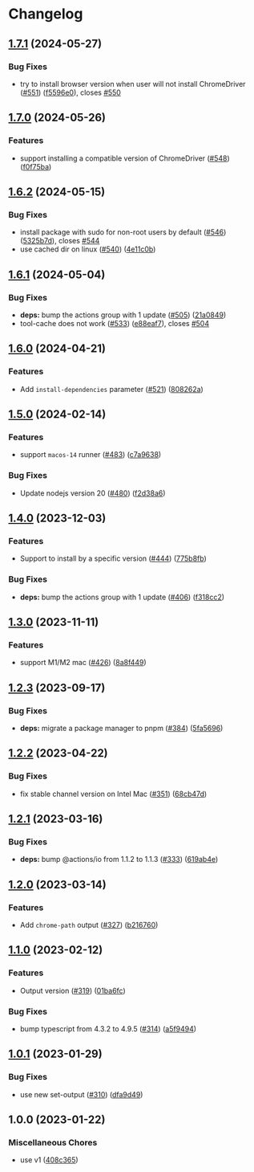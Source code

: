 # Changelog

## [1.7.1](https://github.com/browser-actions/setup-chrome/compare/setup-chrome-v1.7.0...setup-chrome-v1.7.1) (2024-05-27)


### Bug Fixes

* try to install browser version when user will not install ChromeDriver ([#551](https://github.com/browser-actions/setup-chrome/issues/551)) ([f5596e0](https://github.com/browser-actions/setup-chrome/commit/f5596e0a950ec3cf422a66d3d9c180bfa8edde65)), closes [#550](https://github.com/browser-actions/setup-chrome/issues/550)

## [1.7.0](https://github.com/browser-actions/setup-chrome/compare/setup-chrome-v1.6.2...setup-chrome-v1.7.0) (2024-05-26)


### Features

* support installing a compatible version of ChromeDriver ([#548](https://github.com/browser-actions/setup-chrome/issues/548)) ([f0f75ba](https://github.com/browser-actions/setup-chrome/commit/f0f75ba773df0ba7c82aad050bc94bbb69a1e5f7))

## [1.6.2](https://github.com/browser-actions/setup-chrome/compare/setup-chrome-v1.6.1...setup-chrome-v1.6.2) (2024-05-15)


### Bug Fixes

* install package with sudo for non-root users by default ([#546](https://github.com/browser-actions/setup-chrome/issues/546)) ([5325b7d](https://github.com/browser-actions/setup-chrome/commit/5325b7d75ccf0a4a39f671ece6a3ec5a3968c665)), closes [#544](https://github.com/browser-actions/setup-chrome/issues/544)
* use cached dir on linux ([#540](https://github.com/browser-actions/setup-chrome/issues/540)) ([4e11c0b](https://github.com/browser-actions/setup-chrome/commit/4e11c0b29cc0a878fc608398eb9ba610ceea2d5e))

## [1.6.1](https://github.com/browser-actions/setup-chrome/compare/setup-chrome-v1.6.0...setup-chrome-v1.6.1) (2024-05-04)


### Bug Fixes

* **deps:** bump the actions group with 1 update ([#505](https://github.com/browser-actions/setup-chrome/issues/505)) ([21a0849](https://github.com/browser-actions/setup-chrome/commit/21a0849857a04999f466f1573877d549dbebc23f))
* tool-cache does not work ([#533](https://github.com/browser-actions/setup-chrome/issues/533)) ([e88eaf7](https://github.com/browser-actions/setup-chrome/commit/e88eaf738be41864c31ee42ad17d06d10b166676)), closes [#504](https://github.com/browser-actions/setup-chrome/issues/504)

## [1.6.0](https://github.com/browser-actions/setup-chrome/compare/setup-chrome-v1.5.0...setup-chrome-v1.6.0) (2024-04-21)


### Features

* Add `install-dependencies` parameter ([#521](https://github.com/browser-actions/setup-chrome/issues/521)) ([808262a](https://github.com/browser-actions/setup-chrome/commit/808262a22c281a8f87e58abea70d008d15916821))

## [1.5.0](https://github.com/browser-actions/setup-chrome/compare/setup-chrome-v1.4.0...setup-chrome-v1.5.0) (2024-02-14)


### Features

* support `macos-14` runner ([#483](https://github.com/browser-actions/setup-chrome/issues/483)) ([c7a9638](https://github.com/browser-actions/setup-chrome/commit/c7a9638ceead5dc0072ed72e8dcba019186cc665))


### Bug Fixes

* Update nodejs version 20 ([#480](https://github.com/browser-actions/setup-chrome/issues/480)) ([f2d38a6](https://github.com/browser-actions/setup-chrome/commit/f2d38a6a7f1e725ec59a107ed254971eca75fc3e))

## [1.4.0](https://github.com/browser-actions/setup-chrome/compare/setup-chrome-v1.3.0...setup-chrome-v1.4.0) (2023-12-03)


### Features

* Support to install by a specific version ([#444](https://github.com/browser-actions/setup-chrome/issues/444)) ([775b8fb](https://github.com/browser-actions/setup-chrome/commit/775b8fb5bb29c3f0bd6c573adb3174095102e7cc))


### Bug Fixes

* **deps:** bump the actions group with 1 update ([#406](https://github.com/browser-actions/setup-chrome/issues/406)) ([f318cc2](https://github.com/browser-actions/setup-chrome/commit/f318cc23baba89e414d91f638b85a97363758ac6))

## [1.3.0](https://github.com/browser-actions/setup-chrome/compare/setup-chrome-v1.2.3...setup-chrome-v1.3.0) (2023-11-11)


### Features

* support M1/M2 mac ([#426](https://github.com/browser-actions/setup-chrome/issues/426)) ([8a8f449](https://github.com/browser-actions/setup-chrome/commit/8a8f4497e59bf92e66270626dbcc37a2aa0933e5))

## [1.2.3](https://github.com/browser-actions/setup-chrome/compare/setup-chrome-v1.2.2...setup-chrome-v1.2.3) (2023-09-17)


### Bug Fixes

* **deps:** migrate a package manager to pnpm ([#384](https://github.com/browser-actions/setup-chrome/issues/384)) ([5fa5696](https://github.com/browser-actions/setup-chrome/commit/5fa56961cf53f049d4a4963f21322f4aec3de1d3))

## [1.2.2](https://github.com/browser-actions/setup-chrome/compare/setup-chrome-v1.2.1...setup-chrome-v1.2.2) (2023-04-22)


### Bug Fixes

* fix stable channel version on Intel Mac ([#351](https://github.com/browser-actions/setup-chrome/issues/351)) ([68cb47d](https://github.com/browser-actions/setup-chrome/commit/68cb47d5946fd8cad495395835d94ab24f182393))

## [1.2.1](https://github.com/browser-actions/setup-chrome/compare/setup-chrome-v1.2.0...setup-chrome-v1.2.1) (2023-03-16)


### Bug Fixes

* **deps:** bump @actions/io from 1.1.2 to 1.1.3 ([#333](https://github.com/browser-actions/setup-chrome/issues/333)) ([619ab4e](https://github.com/browser-actions/setup-chrome/commit/619ab4ecda61fb4ee08835d01c8aad9b7381d78a))

## [1.2.0](https://github.com/browser-actions/setup-chrome/compare/setup-chrome-v1.1.0...setup-chrome-v1.2.0) (2023-03-14)


### Features

* Add `chrome-path` output ([#327](https://github.com/browser-actions/setup-chrome/issues/327)) ([b216760](https://github.com/browser-actions/setup-chrome/commit/b2167607c7f87c1d8026e564d6dcde8fc18654b5))

## [1.1.0](https://github.com/browser-actions/setup-chrome/compare/setup-chrome-v1.0.1...setup-chrome-v1.1.0) (2023-02-12)


### Features

* Output version ([#319](https://github.com/browser-actions/setup-chrome/issues/319)) ([01ba6fc](https://github.com/browser-actions/setup-chrome/commit/01ba6fcebedc628eab00d4d550a9b5257bc6111c))


### Bug Fixes

* bump typescript from 4.3.2 to 4.9.5 ([#314](https://github.com/browser-actions/setup-chrome/issues/314)) ([a5f9494](https://github.com/browser-actions/setup-chrome/commit/a5f9494933005154a9571cfc7cd57459084e91dd))

## [1.0.1](https://github.com/browser-actions/setup-chrome/compare/setup-chrome-v1.0.0...setup-chrome-v1.0.1) (2023-01-29)


### Bug Fixes

* use new set-output ([#310](https://github.com/browser-actions/setup-chrome/issues/310)) ([dfa9d49](https://github.com/browser-actions/setup-chrome/commit/dfa9d496acb6917e6b6f7bbf23cfa84841310604))

## 1.0.0 (2023-01-22)


### Miscellaneous Chores

* use v1 ([408c365](https://github.com/browser-actions/setup-chrome/commit/408c36552a3271ce4bf5de164eb421f9d55451cb))
